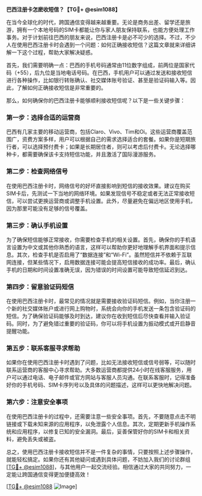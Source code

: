 **巴西注册卡怎麽收短信？【TG💪+ @esim1088】**

在当今全球化的时代，跨国通信变得越来越重要。无论是商务出差、留学还是旅游，拥有一个本地号码的SIM卡都能让你与家人朋友保持联系，也能方便处理工作事务。对于计划前往巴西的朋友来说，巴西注册卡是必不可少的选择。不过，不少人在使用巴西注册卡时会遇到一个问题：如何正确接收短信？这篇文章就来详细讲解一下这个过程，帮助大家解决疑惑。

首先，我们需要明确一点：巴西的手机号码通常由11位数字组成，前两位是国家代码（+55），后九位是当地电话号码。在巴西，手机用户可以通过发送和接收短信进行各种操作，比如银行转账确认、社交媒体账号验证、甚至是验证码输入等。因此，了解如何正确接收短信是非常重要的。

那么，如何确保你的巴西注册卡能够顺利接收短信呢？以下是一些关键步骤：

### 第一步：选择合适的运营商

巴西有几家主要的移动运营商，包括Claro、Vivo、Tim和Oi。这些运营商覆盖范围广，资费方案多样，用户可以根据自己的需求选择适合的套餐。如果你是短期旅行者，可以选择预付费卡；如果是长期居住者，则可以考虑后付费卡。无论选择哪种卡，都需要确保该卡支持短信功能，并且激活了国际漫游服务。

### 第二步：检查网络信号

在使用巴西注册卡时，网络信号的好坏直接影响到短信的接收效果。建议在购买SIM卡后，先测试一下当地的网络环境。如果发现信号不稳定或者无法正常接收短信，可以尝试更换运营商或调整手机设置。此外，尽量避免在偏远地区使用手机，因为那里可能没有足够的信号覆盖。

### 第三步：确认手机设置

为了确保短信能够正常接收，你需要检查手机的相关设置。首先，确保你的手机语言设置为中文或其他你熟悉的语言，这样可以帮助你更好地理解手机界面和提示信息。其次，检查手机是否启用了“数据连接”和“Wi-Fi”。虽然短信并不依赖于互联网连接，但某些情况下，启用数据连接可能会提高短信接收的成功率。最后，确认手机的日期和时间设置准确无误，因为错误的时间设置可能导致短信延迟到达。

### 第四步：留意验证码短信

在使用巴西注册卡时，最常见的情况就是需要接收验证码短信。例如，当你注册一个新的社交媒体账户或进行网上购物时，系统会向你的手机发送一条包含验证码的短信。为了确保验证码能够及时到达，建议你在收到短信后尽快查看并输入验证码。同时，为了避免错过重要的验证码，你可以将手机设置为振动模式或开启静音提醒功能。

### 第五步：联系客服寻求帮助

如果你在使用巴西注册卡时遇到了问题，比如无法接收短信或信号弱等，可以随时联系运营商的客服中心寻求帮助。大多数运营商都提供24小时在线客服服务，用户可以通过电话、电子邮件或官方网站与客服人员沟通。在联系客服时，记得准备好你的手机号码、SIM卡序列号以及具体的问题描述，这样可以更快地解决问题。

### 第六步：注意安全事项

在使用巴西注册卡的过程中，还需要注意一些安全事项。首先，不要随意点击不明链接或下载未知来源的应用程序，以免泄露个人信息。其次，定期更新手机操作系统和应用程序，以修复已知的安全漏洞。最后，妥善保管好你的SIM卡和相关资料，避免丢失或被盗。

总之，使用巴西注册卡接收短信并不是一件复杂的事情，只要按照上述步骤操作，就能轻松搞定。如果你还有其他疑问或遇到具体问题，不妨加入我们的讨论群组[[TG💪+ @esim1088](https://t.me/s/esim1088)]，与其他用户一起交流经验。相信通过大家的共同努力，一定能让跨国通信变得更加便捷高效！

[[TG💪+ @esim1088](https://t.me/s/esim1088) ![Image](https://i.postimg.cc/4NQfJmqS/Snipaste-2025-05-13-00-14-12.png)]